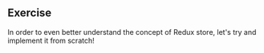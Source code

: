 ## Exercise

In order to even better understand the concept of Redux store, let's try and implement it from scratch!
